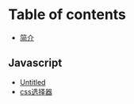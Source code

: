 # Table of contents

* [简介](README.md)

## Javascript

* [Untitled](javascript/untitled.md)
* [css选择器](css-xuan-ze-qi.md)

